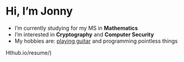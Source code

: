 
# Hi, I’m Jonny
- I’m currently studying for my MS in **Mathematics**
- I’m interested in **Cryptography** and **Computer Security**
- My hobbies are: [playing guitar](https://www.youtube.com/channel/UC8O83I-rFkt0nhx4z7Y0VXQ) and programming pointless things

Hthub.io/resume/)


<!---
jonathonheddings/jonathonheddings is a ✨ special ✨ repository because its `README.md` (this file) appears on your GitHub profile.
You can click the Preview link to take a look at your changes.
--->
